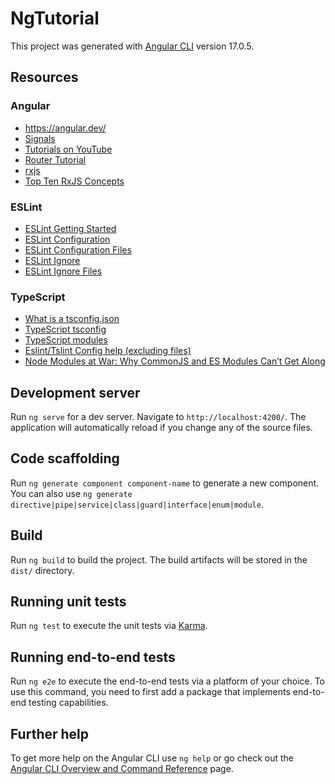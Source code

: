 # NgTutorial

This project was generated with [Angular CLI](https://github.com/angular/angular-cli) version 17.0.5.

## Resources

### Angular 
- https://angular.dev/
- [Signals](https://angular.dev/guide/signals)
- [Tutorials on YouTube](https://www.youtube.com/playlist?list=PL1w1q3fL4pmj9k1FrJ3Pe91EPub2_h4jF)
- [Router Tutorial](https://angular.dev/guide/routing/router-tutorial)
- [rxjs](https://rxjs.dev/)
- [Top Ten RxJS Concepts](https://fireship.io/lessons/rxjs-basic-pro-tips/)

### ESLint

- [ESLint Getting Started](https://eslint.org/docs/latest/use/getting-started)
- [ESLint Configuration](https://eslint.org/docs/latest/use/configure/)
- [ESLint Configuration Files](https://eslint.org/docs/latest/use/configure/configuration-files)
- [ESLint Ignore](https://eslint.org/docs/latest/use/configure/migration-guide#ignoring-files)
- [ESLint Ignore Files](https://eslint.org/docs/latest/use/configure/ignore)

### TypeScript
- [What is a tsconfig.json](https://www.typescriptlang.org/docs/handbook/tsconfig-json.html)
- [TypeScript tsconfig](https://www.typescriptlang.org/tsconfig/)
- [TypeScript modules](https://www.typescriptlang.org/docs/handbook/2/modules.html)
- [Eslint/Tslint Config help (excluding files)](https://stackoverflow.com/a/61219638)
- [Node Modules at War: Why CommonJS and ES Modules Can’t Get Along](https://redfin.engineering/node-modules-at-war-why-commonjs-and-es-modules-cant-get-along-9617135eeca1)

## Development server

Run `ng serve` for a dev server. Navigate to `http://localhost:4200/`. The application will automatically reload if you change any of the source files.

## Code scaffolding

Run `ng generate component component-name` to generate a new component. You can also use `ng generate directive|pipe|service|class|guard|interface|enum|module`.

## Build

Run `ng build` to build the project. The build artifacts will be stored in the `dist/` directory.

## Running unit tests

Run `ng test` to execute the unit tests via [Karma](https://karma-runner.github.io).

## Running end-to-end tests

Run `ng e2e` to execute the end-to-end tests via a platform of your choice. To use this command, you need to first add a package that implements end-to-end testing capabilities.

## Further help

To get more help on the Angular CLI use `ng help` or go check out the [Angular CLI Overview and Command Reference](https://angular.io/cli) page.
